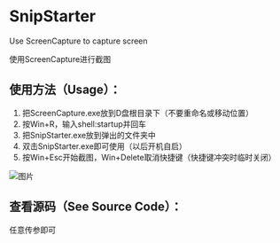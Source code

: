# SnipStarter
Use ScreenCapture to capture screen

使用ScreenCapture进行截图

## 使用方法（Usage）：
1. 把ScreenCapture.exe放到D盘根目录下（不要重命名或移动位置）
2. 按Win+R，输入shell:startup并回车
3. 把SnipStarter.exe放到弹出的文件夹中
4. 双击SnipStarter.exe即可使用（以后开机自启）
5. 按Win+Esc开始截图，Win+Delete取消快捷键（快捷键冲突时临时关闭）

![图片](https://github.com/Mikachu2333/SnipStarter/assets/63829496/a660f50f-dd21-4540-a80a-1878d8930cc4)

## 查看源码（See Source Code）：
任意传参即可
